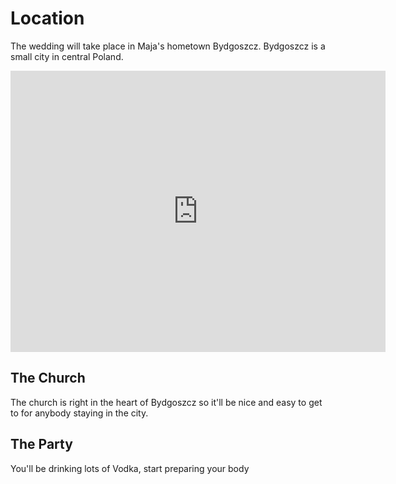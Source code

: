 <h1>Location</h1>
<p>The wedding will take place in Maja's hometown Bydgoszcz. Bydgoszcz is a small city in central Poland.</p>
<iframe class="gmap" src="https://www.google.com/maps/embed?pb=!1m18!1m12!1m3!1d76612.23537502353!2d17.968143079605596!3d53.12576961034115!2m3!1f0!2f0!3f0!3m2!1i1024!2i768!4f13.1!3m3!1m2!1s0x47031386764ebd6f%3A0xe49ee48c4b65f30e!2sBydgoszcz%2C%20Poland!5e0!3m2!1sen!2suk!4v1642445826094!5m2!1sen!2suk" width="600" height="450" style="border:0;" allowfullscreen="" loading="lazy"></iframe>

<h2>The Church</h2>
<p>The church is right in the heart of Bydgoszcz so it'll be nice and easy to get to for anybody staying in the city.
</p>

<h2>The Party</h2>
<p>You'll be drinking lots of Vodka, start preparing your body</p>